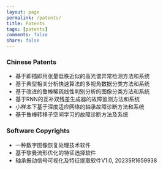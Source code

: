 ```yaml
---
layout: page
permalink: /patents/
title: Patents
tags: [patents]
comments: false
share: false
---
```



### Chinese Patents
* 基于即插即用张量低秩近似的高光谱异常检测方法和系统 <br>
* 基于典型相关分析快速算法的多视角数据分类方法和系统 <br>
* 基于改进的鲁棒稀疏线性判别分析的图像分类方法和系统 <br>
* 基于RNN的互补双残差生成器的故障监测方法和系统 <br>
* 小样本下基于深度适应网络的轴承故障诊断方法和系统 <br>
* 基于鲁棒转移子空间学习的故障诊断方法及系统 <br>


### Software Copyrights
* 一种数字图像恢复处理技术软件
* 基于黎曼流形优化的特征选择软件
* 轴承振动信号可视化及特征提取软件V1.0, 2023SR1659938

